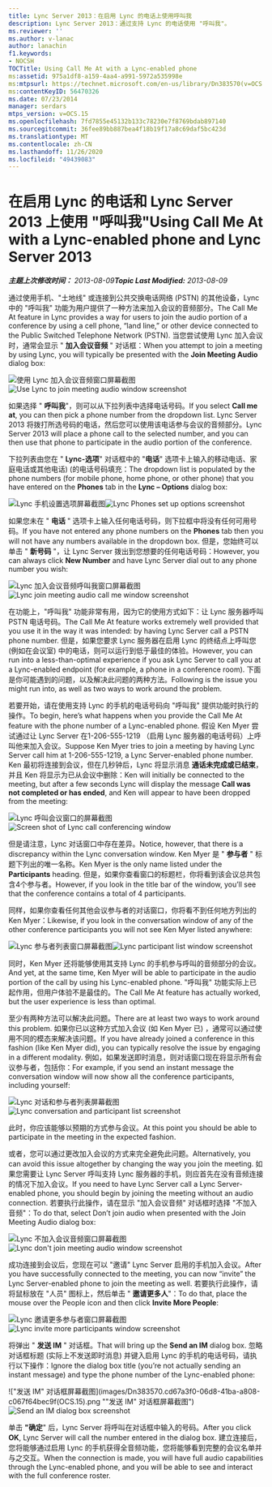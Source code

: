 ```yaml
---
title: Lync Server 2013：在启用 Lync 的电话上使用呼叫我
description: Lync Server 2013：通过支持 Lync 的电话使用 "呼叫我"。
ms.reviewer: ''
ms.author: v-lanac
author: lanachin
f1.keywords:
- NOCSH
TOCTitle: Using Call Me At with a Lync-enabled phone
ms:assetid: 975a1df8-a159-4aa4-a991-5972a535998e
ms:mtpsurl: https://technet.microsoft.com/en-us/library/Dn383570(v=OCS.15)
ms:contentKeyID: 56470326
ms.date: 07/23/2014
manager: serdars
mtps_version: v=OCS.15
ms.openlocfilehash: 7fd7855e45132b133c78230e7f8769bdab897140
ms.sourcegitcommit: 36fee89bb887bea4f18b19f17a8c69daf5bc423d
ms.translationtype: MT
ms.contentlocale: zh-CN
ms.lasthandoff: 11/26/2020
ms.locfileid: "49439083"
---
```

# <a name="using-call-me-at-with-a-lync-enabled-phone-and-lync-server-2013"></a><span data-ttu-id="6b577-103">在启用 Lync 的电话和 Lync Server 2013 上使用 "呼叫我"</span><span class="sxs-lookup"><span data-stu-id="6b577-103">Using Call Me At with a Lync-enabled phone and Lync Server 2013</span></span>

<div data-xmlns="http://www.w3.org/1999/xhtml">

<div class="topic" data-xmlns="http://www.w3.org/1999/xhtml" data-msxsl="urn:schemas-microsoft-com:xslt" data-cs="https://msdn.microsoft.com/">

<div data-asp="https://msdn2.microsoft.com/asp">



</div>

<div id="mainSection">

<div id="mainBody"><span data-ttu-id="6b577-104">

<span> </span></span><span class="sxs-lookup"><span data-stu-id="6b577-104">

<span> </span></span></span>

<span data-ttu-id="6b577-105">_**主题上次修改时间：** 2013-08-09_</span><span class="sxs-lookup"><span data-stu-id="6b577-105">_**Topic Last Modified:** 2013-08-09_</span></span>

<span data-ttu-id="6b577-106">通过使用手机、"土地线" 或连接到公共交换电话网络 (PSTN) 的其他设备，Lync 中的 "呼叫我" 功能为用户提供了一种方法来加入会议的音频部分。</span><span class="sxs-lookup"><span data-stu-id="6b577-106">The Call Me At feature in Lync provides a way for users to join the audio portion of a conference by using a cell phone, “land line,” or other device connected to the Public Switched Telephone Network (PSTN).</span></span> <span data-ttu-id="6b577-107">当您尝试使用 Lync 加入会议时，通常会显示 " **加入会议音频** " 对话框：</span><span class="sxs-lookup"><span data-stu-id="6b577-107">When you attempt to join a meeting by using Lync, you will typically be presented with the **Join Meeting Audio** dialog box:</span></span>

<span data-ttu-id="6b577-108">![使用 Lync 加入会议音频窗口屏幕截图](images/Dn383570.e28f17f0-9f17-44ef-b893-f4ef132f47ac(OCS.15).png "使用 Lync 加入会议音频窗口屏幕截图")</span><span class="sxs-lookup"><span data-stu-id="6b577-108">![Use Lync to join meeting audio window screenshot](images/Dn383570.e28f17f0-9f17-44ef-b893-f4ef132f47ac(OCS.15).png "Use Lync to join meeting audio window screenshot")</span></span>

<span data-ttu-id="6b577-109">如果选择 " **呼叫我**"，则可以从下拉列表中选择电话号码。</span><span class="sxs-lookup"><span data-stu-id="6b577-109">If you select **Call me at**, you can then pick a phone number from the dropdown list.</span></span> <span data-ttu-id="6b577-110">Lync Server 2013 将拨打所选号码的电话，然后您可以使用该电话参与会议的音频部分。</span><span class="sxs-lookup"><span data-stu-id="6b577-110">Lync Server 2013 will place a phone call to the selected number, and you can then use that phone to participate in the audio portion of the conference.</span></span>

<span data-ttu-id="6b577-111">下拉列表由您在 " **Lync-选项**" 对话框中的 "**电话**" 选项卡上输入的移动电话、家庭电话或其他电话)  (的电话号码填充：</span><span class="sxs-lookup"><span data-stu-id="6b577-111">The dropdown list is populated by the phone numbers (for mobile phone, home phone, or other phone) that you have entered on the **Phones** tab in the **Lync – Options** dialog box:</span></span>

<span data-ttu-id="6b577-112">![Lync 手机设置选项屏幕截图](images/Dn383570.03d2f25d-49e2-47b4-b1e9-b1614fc0c11c(OCS.15).png "Lync 手机设置选项屏幕截图")</span><span class="sxs-lookup"><span data-stu-id="6b577-112">![Lync Phones set up options screenshot](images/Dn383570.03d2f25d-49e2-47b4-b1e9-b1614fc0c11c(OCS.15).png "Lync Phones set up options screenshot")</span></span>

<span data-ttu-id="6b577-113">如果您未在 " **电话** " 选项卡上输入任何电话号码，则下拉框中将没有任何可用号码。</span><span class="sxs-lookup"><span data-stu-id="6b577-113">If you have not entered any phone numbers on the **Phones** tab then you will not have any numbers available in the dropdown box.</span></span> <span data-ttu-id="6b577-114">但是，您始终可以单击 " **新号码** "，让 Lync Server 拨出到您想要的任何电话号码：</span><span class="sxs-lookup"><span data-stu-id="6b577-114">However, you can always click **New Number** and have Lync Server dial out to any phone number you wish:</span></span>

<span data-ttu-id="6b577-115">![Lync 加入会议音频呼叫我窗口屏幕截图](images/Dn383570.27f2ac7a-cc1c-465c-b145-202ad03af4f2(OCS.15).png "Lync 加入会议音频呼叫我窗口屏幕截图")</span><span class="sxs-lookup"><span data-stu-id="6b577-115">![Lync join meeting audio call me window screenshot](images/Dn383570.27f2ac7a-cc1c-465c-b145-202ad03af4f2(OCS.15).png "Lync join meeting audio call me window screenshot")</span></span>

<span data-ttu-id="6b577-116">在功能上，"呼叫我" 功能非常有用，因为它的使用方式如下：让 Lync 服务器呼叫 PSTN 电话号码。</span><span class="sxs-lookup"><span data-stu-id="6b577-116">The Call Me At feature works extremely well provided that you use it in the way it was intended: by having Lync Server call a PSTN phone number.</span></span> <span data-ttu-id="6b577-117">但是，如果您要求 Lync 服务器在启用 Lync 的终结点上呼叫您 (例如在会议室) 中的电话，则可以运行到低于最佳的体验。</span><span class="sxs-lookup"><span data-stu-id="6b577-117">However, you can run into a less-than-optimal experience if you ask Lync Server to call you at a Lync-enabled endpoint (for example, a phone in a conference room).</span></span> <span data-ttu-id="6b577-118">下面是你可能遇到的问题，以及解决此问题的两种方法。</span><span class="sxs-lookup"><span data-stu-id="6b577-118">Following is the issue you might run into, as well as two ways to work around the problem.</span></span>

<span data-ttu-id="6b577-119">若要开始，请在使用支持 Lync 的手机的电话号码向 "呼叫我" 提供功能时执行的操作。</span><span class="sxs-lookup"><span data-stu-id="6b577-119">To begin, here’s what happens when you provide the Call Me At feature with the phone number of a Lync-enabled phone.</span></span> <span data-ttu-id="6b577-120">假设 Ken Myer 尝试通过让 Lync Server 在1-206-555-1219 （启用 Lync 服务器的电话号码）上呼叫他来加入会议。</span><span class="sxs-lookup"><span data-stu-id="6b577-120">Suppose Ken Myer tries to join a meeting by having Lync Server call him at 1-206-555-1219, a Lync Server-enabled phone number.</span></span> <span data-ttu-id="6b577-121">Ken 最初将连接到会议，但在几秒钟后，Lync 将显示消息 **通话未完成或已结束**，并且 Ken 将显示为已从会议中删除：</span><span class="sxs-lookup"><span data-stu-id="6b577-121">Ken will initially be connected to the meeting, but after a few seconds Lync will display the message **Call was not completed or has ended**, and Ken will appear to have been dropped from the meeting:</span></span>

<span data-ttu-id="6b577-122">![Lync 呼叫会议窗口的屏幕截图](images/Dn383570.c2a81727-8751-41b5-946a-03a1b75b9d95(OCS.15).png "Lync 呼叫会议窗口的屏幕截图")</span><span class="sxs-lookup"><span data-stu-id="6b577-122">![Screen shot of Lync call conferencing window](images/Dn383570.c2a81727-8751-41b5-946a-03a1b75b9d95(OCS.15).png "Screen shot of Lync call conferencing window")</span></span>

<span data-ttu-id="6b577-123">但是请注意，Lync 对话窗口中存在差异。</span><span class="sxs-lookup"><span data-stu-id="6b577-123">Notice, however, that there is a discrepancy within the Lync conversation window.</span></span> <span data-ttu-id="6b577-124">Ken Myer 是 " **参与者** " 标题下列出的唯一名称。</span><span class="sxs-lookup"><span data-stu-id="6b577-124">Ken Myer is the only name listed under the **Participants** heading.</span></span> <span data-ttu-id="6b577-125">但是，如果你查看窗口的标题栏，你将看到该会议总共包含4个参与者。</span><span class="sxs-lookup"><span data-stu-id="6b577-125">However, if you look in the title bar of the window, you’ll see that the conference contains a total of 4 participants.</span></span>

<span data-ttu-id="6b577-126">同样，如果你查看任何其他会议参与者的对话窗口，你将看不到任何地方列出的 Ken Myer：</span><span class="sxs-lookup"><span data-stu-id="6b577-126">Likewise, if you look in the conversation window of any of the other conference participants you will not see Ken Myer listed anywhere:</span></span>

<span data-ttu-id="6b577-127">![Lync 参与者列表窗口屏幕截图](images/Dn383570.fa5990cf-2694-402c-ac06-946aa66b6837(OCS.15).png "Lync 参与者列表窗口屏幕截图")</span><span class="sxs-lookup"><span data-stu-id="6b577-127">![Lync participant list window screenshot](images/Dn383570.fa5990cf-2694-402c-ac06-946aa66b6837(OCS.15).png "Lync participant list window screenshot")</span></span>

<span data-ttu-id="6b577-128">同时，Ken Myer 还将能够使用其支持 Lync 的手机参与呼叫的音频部分的会议。</span><span class="sxs-lookup"><span data-stu-id="6b577-128">And yet, at the same time, Ken Myer will be able to participate in the audio portion of the call by using his Lync-enabled phone.</span></span> <span data-ttu-id="6b577-129">"呼叫我" 功能实际上已起作用，但用户体验不是最佳的。</span><span class="sxs-lookup"><span data-stu-id="6b577-129">The Call Me At feature has actually worked, but the user experience is less than optimal.</span></span>

<span data-ttu-id="6b577-130">至少有两种方法可以解决此问题。</span><span class="sxs-lookup"><span data-stu-id="6b577-130">There are at least two ways to work around this problem.</span></span> <span data-ttu-id="6b577-131">如果你已以这种方式加入会议 (如 Ken Myer 已) ，通常可以通过使用不同的模态来解决该问题。</span><span class="sxs-lookup"><span data-stu-id="6b577-131">If you have already joined a conference in this fashion (like Ken Myer did), you can typically resolve the issue by engaging in a different modality.</span></span> <span data-ttu-id="6b577-132">例如，如果发送即时消息，则对话窗口现在将显示所有会议参与者，包括你：</span><span class="sxs-lookup"><span data-stu-id="6b577-132">For example, if you send an instant message the conversation window will now show all the conference participants, including yourself:</span></span>

<span data-ttu-id="6b577-133">![Lync 对话和参与者列表屏幕截图](images/Dn383570.9b5ff6d6-9f73-467c-99a7-ef3aa8bd7e7a(OCS.15).png "Lync 对话和参与者列表屏幕截图")</span><span class="sxs-lookup"><span data-stu-id="6b577-133">![Lync conversation and participant list screenshot](images/Dn383570.9b5ff6d6-9f73-467c-99a7-ef3aa8bd7e7a(OCS.15).png "Lync conversation and participant list screenshot")</span></span>

<span data-ttu-id="6b577-134">此时，你应该能够以预期的方式参与会议。</span><span class="sxs-lookup"><span data-stu-id="6b577-134">At this point you should be able to participate in the meeting in the expected fashion.</span></span>

<span data-ttu-id="6b577-135">或者，您可以通过更改加入会议的方式来完全避免此问题。</span><span class="sxs-lookup"><span data-stu-id="6b577-135">Alternatively, you can avoid this issue altogether by changing the way you join the meeting.</span></span> <span data-ttu-id="6b577-136">如果您需要让 Lync Server 呼叫支持 Lync 服务器的手机，则应首先在没有音频连接的情况下加入会议。</span><span class="sxs-lookup"><span data-stu-id="6b577-136">If you need to have Lync Server call a Lync Server-enabled phone, you should begin by joining the meeting without an audio connection.</span></span> <span data-ttu-id="6b577-137">若要执行此操作，请在显示 "加入会议音频" 对话框时选择 "不加入音频"：</span><span class="sxs-lookup"><span data-stu-id="6b577-137">To do that, select Don’t join audio when presented with the Join Meeting Audio dialog box:</span></span>

<span data-ttu-id="6b577-138">![Lync 不加入会议音频窗口屏幕截图](images/Dn383570.280a148d-cce5-4b02-87f9-9f78f17a81c1(OCS.15).png "Lync 不加入会议音频窗口屏幕截图")</span><span class="sxs-lookup"><span data-stu-id="6b577-138">![Lync don't join meeting audio window screenshot](images/Dn383570.280a148d-cce5-4b02-87f9-9f78f17a81c1(OCS.15).png "Lync don't join meeting audio window screenshot")</span></span>

<span data-ttu-id="6b577-139">成功连接到会议后，您现在可以 "邀请" Lync Server 启用的手机加入会议。</span><span class="sxs-lookup"><span data-stu-id="6b577-139">After you have successfully connected to the meeting, you can now “invite” the Lync Server-enabled phone to join the meeting as well.</span></span> <span data-ttu-id="6b577-140">若要执行此操作，请将鼠标放在 "人员" 图标上，然后单击 " **邀请更多人**"：</span><span class="sxs-lookup"><span data-stu-id="6b577-140">To do that, place the mouse over the People icon and then click **Invite More People**:</span></span>

<span data-ttu-id="6b577-141">![Lync 邀请更多参与者窗口屏幕截图](images/Dn383570.69b81b29-d1d2-4ed3-acb6-e37dd18e3d86(OCS.15).png "Lync 邀请更多参与者窗口屏幕截图")</span><span class="sxs-lookup"><span data-stu-id="6b577-141">![Lync invite more participants window screenshot](images/Dn383570.69b81b29-d1d2-4ed3-acb6-e37dd18e3d86(OCS.15).png "Lync invite more participants window screenshot")</span></span>

<span data-ttu-id="6b577-142">将弹出 " **发送 IM** " 对话框。</span><span class="sxs-lookup"><span data-stu-id="6b577-142">That will bring up the **Send an IM** dialog box.</span></span> <span data-ttu-id="6b577-143">忽略对话框标题 (实际上不发送即时消息) 并键入启用 Lync 的手机的电话号码，请执行以下操作：</span><span class="sxs-lookup"><span data-stu-id="6b577-143">Ignore the dialog box title (you’re not actually sending an instant message) and type the phone number of the Lync-enabled phone:</span></span>

<span data-ttu-id="6b577-144">!["发送 IM" 对话框屏幕截图](images/Dn383570.cd67a3f0-06d8-41ba-a808-c067f64bec9f(OCS.15).png ""发送 IM" 对话框屏幕截图")</span><span class="sxs-lookup"><span data-stu-id="6b577-144">![Send an IM dialog box screenshot](images/Dn383570.cd67a3f0-06d8-41ba-a808-c067f64bec9f(OCS.15).png "Send an IM dialog box screenshot")</span></span>

<span data-ttu-id="6b577-145">单击 **"确定**" 后，Lync Server 将呼叫在对话框中输入的号码。</span><span class="sxs-lookup"><span data-stu-id="6b577-145">After you click **OK**, Lync Server will call the number entered in the dialog box.</span></span> <span data-ttu-id="6b577-146">建立连接后，您将能够通过启用 Lync 的手机获得全音频功能，您将能够看到完整的会议名单并与之交互。</span><span class="sxs-lookup"><span data-stu-id="6b577-146">When the connection is made, you will have full audio capabilities through the Lync-enabled phone, and you will be able to see and interact with the full conference roster.</span></span>

<span data-ttu-id="6b577-147"></div>

<span> </span>

</div>

</div>

</span><span class="sxs-lookup"><span data-stu-id="6b577-147"></div>

<span> </span>

</div>

</div>

</span></span></div>

